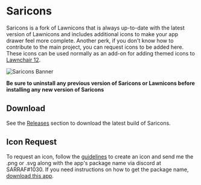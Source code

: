 # Saricons
Saricons is a fork of Lawnicons that is always up-to-date with the latest version of Lawnicons and includes additional icons to make your app drawer feel more complete. Another perk, if you don't know how to contribute to the main project, you can request icons to be added here.
These icons can be used normally as an add-on for adding themed icons to [Lawnchair 12](https://github.com/LawnchairLauncher/lawnchair).

![Saricons Banner]()

**Be sure to uninstall any previous version of Saricons or Lawnicons before installing any new version of Saricons**

## Download
See the [Releases](https://github.com/SARRAF-5757/Saricons/releases) section to download the latest build of Saricons.

## Icon Request
To request an icon, follow the [guidelines](https://github.com/LawnchairLauncher/lawnicons/blob/develop/CONTRIBUTING.md) to create an icon and send me the .png or .svg along with the app's package name via discord at SARRAF#1030. If you need instructions on how to get the package name, [download this app](https://github.com/MuntashirAkon/AppManager).